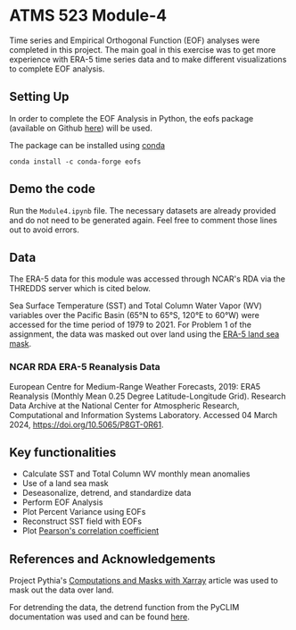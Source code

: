 # ATMS 523 Module-4

Time series and Empirical Orthogonal Function (EOF) analyses were completed in this project. The main goal in this exercise was to get more experience with ERA-5 time series data and to make different visualizations to complete EOF analysis.

## Setting Up
In order to complete the EOF Analysis in Python, the eofs package (available on Github [here](https://github.com/ajdawson/eofs)) will be used. 

The package can be installed using [conda](https://docs.conda.io/projects/conda/en/latest/)
```
conda install -c conda-forge eofs
```

## Demo the code
Run the `Module4.ipynb` file. The necessary datasets are already provided and do not need to be generated again. Feel free to comment those lines out to avoid errors.

## Data
The ERA-5 data for this module was accessed through NCAR's RDA via the THREDDS server which is cited below.

Sea Surface Temperature (SST) and Total Column Water Vapor (WV) variables over the Pacific Basin (65°N to 65°S, 120°E to 60°W) were accessed for the time period of 1979 to 2021. For Problem 1 of the assignment, the data was masked out over land using the [ERA-5 land sea mask](https://thredds.rda.ucar.edu/thredds/catalog/files/g/ds633.0/e5.oper.invariant/197901/catalog.html?dataset=files/g/ds633.0/e5.oper.invariant/197901/e5.oper.invariant.128_172_lsm.ll025sc.1979010100_1979010100.nc).

### NCAR RDA ERA-5 Reanalysis Data
European Centre for Medium-Range Weather Forecasts, 2019: ERA5 Reanalysis (Monthly Mean 0.25 Degree Latitude-Longitude Grid). Research Data Archive at the National Center for Atmospheric Research, Computational and Information Systems Laboratory. Accessed 04 March 2024, https://doi.org/10.5065/P8GT-0R61.

## Key functionalities
- Calculate SST and Total Column WV monthly mean anomalies
- Use of a land sea mask
- Deseasonalize, detrend, and standardize data
- Perform EOF Analysis
- Plot Percent Variance using EOFs
- Reconstruct SST field with EOFs
- Plot [Pearson's correlation coefficient](https://docs.xarray.dev/en/stable/generated/xarray.corr.html)

## References and Acknowledgements
Project Pythia's  [Computations and Masks with Xarray](https://foundations.projectpythia.org/core/xarray/computation-masking.html#overview) article was used to mask out the data over land.

For detrending the data, the detrend function from the PyCLIM documentation was used and can be found [here](https://climate.usu.edu/people/yoshi/pyclm101/monthly.html).